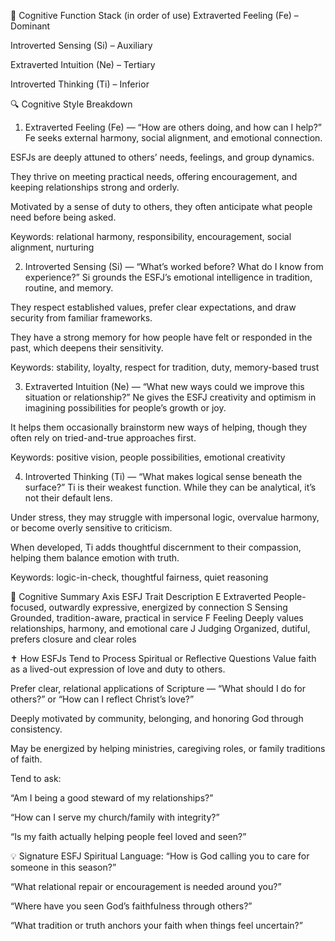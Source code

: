 🧠 Cognitive Function Stack (in order of use)
Extraverted Feeling (Fe) – Dominant

Introverted Sensing (Si) – Auxiliary

Extraverted Intuition (Ne) – Tertiary

Introverted Thinking (Ti) – Inferior

🔍 Cognitive Style Breakdown
1. Extraverted Feeling (Fe) — “How are others doing, and how can I help?”
Fe seeks external harmony, social alignment, and emotional connection.

ESFJs are deeply attuned to others’ needs, feelings, and group dynamics.

They thrive on meeting practical needs, offering encouragement, and keeping relationships strong and orderly.

Motivated by a sense of duty to others, they often anticipate what people need before being asked.

Keywords: relational harmony, responsibility, encouragement, social alignment, nurturing

2. Introverted Sensing (Si) — “What’s worked before? What do I know from experience?”
Si grounds the ESFJ’s emotional intelligence in tradition, routine, and memory.

They respect established values, prefer clear expectations, and draw security from familiar frameworks.

They have a strong memory for how people have felt or responded in the past, which deepens their sensitivity.

Keywords: stability, loyalty, respect for tradition, duty, memory-based trust

3. Extraverted Intuition (Ne) — “What new ways could we improve this situation or relationship?”
Ne gives the ESFJ creativity and optimism in imagining possibilities for people’s growth or joy.

It helps them occasionally brainstorm new ways of helping, though they often rely on tried-and-true approaches first.

Keywords: positive vision, people possibilities, emotional creativity

4. Introverted Thinking (Ti) — “What makes logical sense beneath the surface?”
Ti is their weakest function. While they can be analytical, it’s not their default lens.

Under stress, they may struggle with impersonal logic, overvalue harmony, or become overly sensitive to criticism.

When developed, Ti adds thoughtful discernment to their compassion, helping them balance emotion with truth.

Keywords: logic-in-check, thoughtful fairness, quiet reasoning

🧭 Cognitive Summary
Axis	ESFJ Trait	Description
E	Extraverted	People-focused, outwardly expressive, energized by connection
S	Sensing	Grounded, tradition-aware, practical in service
F	Feeling	Deeply values relationships, harmony, and emotional care
J	Judging	Organized, dutiful, prefers closure and clear roles

✝️ How ESFJs Tend to Process Spiritual or Reflective Questions
Value faith as a lived-out expression of love and duty to others.

Prefer clear, relational applications of Scripture — “What should I do for others?” or “How can I reflect Christ’s love?”

Deeply motivated by community, belonging, and honoring God through consistency.

May be energized by helping ministries, caregiving roles, or family traditions of faith.

Tend to ask:

“Am I being a good steward of my relationships?”

“How can I serve my church/family with integrity?”

“Is my faith actually helping people feel loved and seen?”

💡 Signature ESFJ Spiritual Language:
“How is God calling you to care for someone in this season?”

“What relational repair or encouragement is needed around you?”

“Where have you seen God’s faithfulness through others?”

“What tradition or truth anchors your faith when things feel uncertain?”